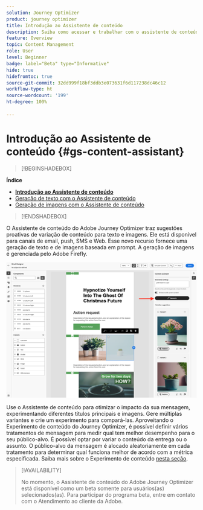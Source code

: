 ```yaml
---
solution: Journey Optimizer
product: journey optimizer
title: Introdução ao Assistente de conteúdo
description: Saiba como acessar e trabalhar com o assistente de conteúdo do Journey Optimizer
feature: Overview
topic: Content Management
role: User
level: Beginner
badge: label="Beta" type="Informative"
hide: true
hidefromtoc: true
source-git-commit: 32dd999f18bf3ddb3e073631f6d117238dc46c12
workflow-type: ht
source-wordcount: '199'
ht-degree: 100%

---
```


# Introdução ao Assistente de conteúdo {#gs-content-assistant}

>[!BEGINSHADEBOX]

**Índice**

* **[Introdução ao Assistente de conteúdo](gs-generative.md)**
* [Geração de texto com o Assistente de conteúdo](generative-content.md)
* [Geração de imagens com o Assistente de conteúdo](generative-image.md)

>[!ENDSHADEBOX]


O Assistente de conteúdo do Adobe Journey Optimizer traz sugestões proativas de variação de conteúdo para texto e imagens. Ele está disponível para canais de email, push, SMS e Web. Esse novo recurso fornece uma geração de texto e de imagens baseada em prompt. A geração de imagens é gerenciada pelo Adobe Firefly.

![](assets/image-gen-ai.png)



Use o Assistente de conteúdo para otimizar o impacto da sua mensagem, experimentando diferentes títulos principais e imagens. Gere múltiplas variantes e crie um experimento para compará-las. Aproveitando o Experimento de conteúdo do Journey Optimizer, é possível definir vários tratamentos de mensagem para medir qual tem melhor desempenho para o seu público-alvo. É possível optar por variar o conteúdo da entrega ou o assunto. O público-alvo da mensagem é alocado aleatoriamente em cada tratamento para determinar qual funciona melhor de acordo com a métrica especificada. Saiba mais sobre o Experimento de conteúdo [nesta seção](../campaigns/content-experiment.md).


>[!AVAILABILITY]
>
>No momento, o Assistente de conteúdo do Adobe Journey Optimizer está disponível como um beta somente para usuários(as) selecionados(as). Para participar do programa beta, entre em contato com o Atendimento ao cliente da Adobe.

